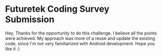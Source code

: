 Futuretek Coding Survey Submission
===================


Hey,
Thanks for the opportunity to do this challenge.
I believe all the points were achieved.
My approach was more of a reuse and update the existing code, since I'm not very familiarized with Android development.
Hope you like it :)
